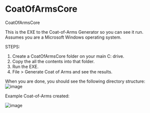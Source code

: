 # CoatOfArmsCore
CoatOfArmsCore

This is the EXE to the Coat-of-Arms Generator so you can see it run.
Assumes you are a Microsoft Windows operating system.

STEPS:
1) Create a CoatOfArmsCore folder on your main C: drive.
2) Copy the all the contents into that folder.
3) Run the EXE.
4) File > Generate Coat of Arms and see the results. 

When you are done, you should see the following directory structure:
![image](https://user-images.githubusercontent.com/2171474/190937120-49008352-c17f-4ec4-a456-707ea03577f6.png)

Example Coat-of-Arms created:

![image](https://user-images.githubusercontent.com/2171474/190936370-efca9e95-bbd1-45cc-8801-2bfa600bcc86.png)
